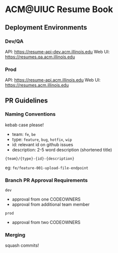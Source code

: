 # ACM@UIUC Resume Book

## Deployment Environments
### Dev/QA
API: https://resume-api-dev.acm.illinois.edu
Web UI: https://resumes.qa.acm.illinois.edu

### Prod
API: https://resume-api.acm.illinois.edu
Web UI: https://resumes.acm.illinois.edu

## PR Guidelines

### Naming Conventions

kebab case please!

- team: `fe`, `be`
- type: `feature`, `bug`, `hotfix`, `wip`
- id: relevant id on github issues
- description: 2-5 word description (shortened title)

`{team}/{type}-{id}-{description}`

eg: `fe/feature-001-upload-file-endpoint`

### Branch PR Approval Requirements

`dev`

- approval from one CODEOWNERS
- approval from additional team member

`prod`

- approval from two CODEOWNERS

### Merging

squash commits!
